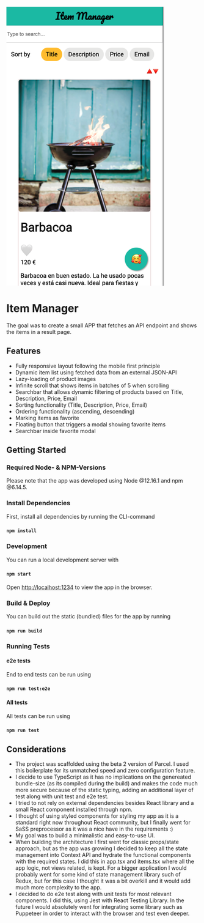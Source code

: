 ![Responsive-Version](src/assets/screenshots/home.png)

# Item Manager

The goal was to create a small APP that fetches an API endpoint and shows the items in a result page.

## Features

- Fully responsive layout following the mobile first principle
- Dynamic item list using fetched data from an external JSON-API
- Lazy-loading of product images
- Infinite scroll that shows items in batches of 5 when scrolling
- Searchbar that allows dynamic filtering of products based on Title, Description, Price, Email
- Sorting functionality (Title, Description, Price, Email)
- Ordering functionality (ascending, descending)
- Marking items as favorite
- Floating button that triggers a modal showing favorite items
- Searchbar inside favorite modal

## Getting Started

### Required Node- & NPM-Versions

Please note that the app was developed using Node @12.16.1 and npm @6.14.5.

### Install Dependencies

First, install all dependencies by running the CLI-command

#### `npm install`

### Development

You can run a local development server with

#### `npm start`

Open [http://localhost:1234](http://localhost:1234) to view the app in the browser.

### Build & Deploy

You can build out the static (bundled) files for the app by running

#### `npm run build`

### Running Tests

#### e2e tests

End to end tests can be run using

#### `npm run test:e2e`

#### All tests

All tests can be run using

#### `npm run test`

## Considerations

- The project was scaffolded using the beta 2 version of Parcel. I used this boilerplate for its unmatched speed and zero configuration feature.
- I decide to use TypeScript as it has no implications on the genereated bundle-size (as its compiled during the build) and makes the code much more secure because of the static typing, adding an additional layer of test along with unit test and e2e test.
- I tried to not rely on external dependencies besides React library and a small React component installed through npm.
- I thought of using styled components for styling my app as it is a standard right now throughout React community, but I finally went for SaSS preprocessor as it was a nice have in the requirements :)
- My goal was to build a minimalistic and easy-to-use UI.
- When building the architecture I first went for classic props/state approach, but as the app was growing I decided to keep all the state management into Context API and hydrate the functional components with the required states. I did this in app.tsx and items.tsx where all the app logic, not views related, is kept. For a bigger application I would probably went for some kind of state management library such of Redux, but for this case I thought it was a bit overkill and it would add much more complexity to the app.
- I decided to do e2e test along with unit tests for most relevant components. I did this, using Jest with React Testing Library. In the future I would absolutely went for integrating some library such as Puppeteer in order to interact with the browser and test even deeper.
